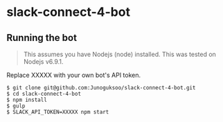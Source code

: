 # slack-connect-4-bot

## Running the bot

> This assumes you have Nodejs (node) installed. This was tested on Nodejs v6.9.1.

Replace XXXXX with your own bot's API token.
```
$ git clone git@github.com:Junoguksoo/slack-connect-4-bot.git
$ cd slack-connect-4-bot
$ npm install
$ gulp
$ SLACK_API_TOKEN=XXXXX npm start
```
